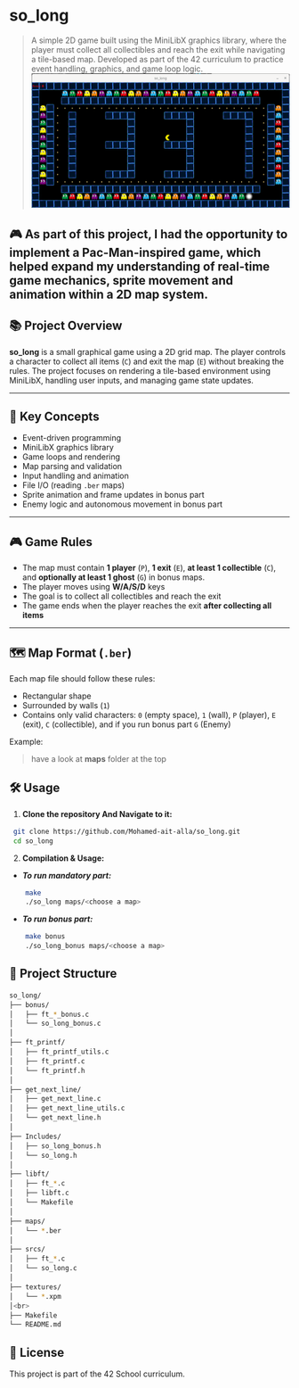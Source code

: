 # so_long

> A simple 2D game built using the MiniLibX graphics library, where the player must collect all collectibles and reach the exit while navigating a tile-based map. Developed as part of the 42 curriculum to practice event handling, graphics, and game loop logic.
![so_long gameplay](textures/assets/1337_map.png)

🎮 As part of this project, I had the opportunity to implement a Pac-Man-inspired game, which helped expand my understanding of real-time game mechanics, sprite movement and animation within a 2D map system.
---

## 📚 Project Overview

**so_long** is a small graphical game using a 2D grid map. The player controls a character to collect all items (`C`) and exit the map (`E`) without breaking the rules. The project focuses on rendering a tile-based environment using MiniLibX, handling user inputs, and managing game state updates.

---

## 🧠 Key Concepts

- Event-driven programming
- MiniLibX graphics library
- Game loops and rendering
- Map parsing and validation
- Input handling and animation
- File I/O (reading `.ber` maps)
- Sprite animation and frame updates in bonus part
- Enemy logic and autonomous movement in bonus part

---

## 🎮 Game Rules

- The map must contain **1 player** (`P`), **1 exit** (`E`), **at least 1 collectible** (`C`), and **optionally at least 1 ghost** (`G`) in bonus maps.
- The player moves using **W/A/S/D** keys
- The goal is to collect all collectibles and reach the exit
- The game ends when the player reaches the exit **after collecting all items**

---

## 🗺️ Map Format (`.ber`)

Each map file should follow these rules:

- Rectangular shape
- Surrounded by walls (`1`)
- Contains only valid characters: `0` (empty space), `1` (wall), `P` (player), `E` (exit), `C` (collectible), and if you run bonus part `G` (Enemy)

Example:
> have a look at **maps** folder at the top

## 🛠️ Usage

1. **Clone the repository And Navigate to it:**

```bash
 git clone https://github.com/Mohamed-ait-alla/so_long.git
 cd so_long
```

2. **Compilation & Usage:**

- ***To run mandatory part:***

```bash
	make
	./so_long maps/<choose a map>
```

- ***To run bonus part:***

```bash
	make bonus
	./so_long_bonus maps/<choose a map>
```

## 📁 Project Structure
```bash
so_long/
├── bonus/
│   ├── ft_*_bonus.c
│   └── so_long_bonus.c
│
├── ft_printf/
│	├── ft_printf_utils.c
│	├── ft_printf.c
│   └── ft_printf.h
│
├── get_next_line/
│   ├── get_next_line.c
│   ├── get_next_line_utils.c
│   └── get_next_line.h
│
├── Includes/
│	├── so_long_bonus.h
│   └── so_long.h
│
├── libft/
│   ├── ft_*.c
│   ├── libft.c
│   └── Makefile
│
├── maps/
│   └── *.ber
│
├── srcs/
│   ├── ft_*.c
│   └── so_long.c
│
├── textures/
│   └── *.xpm
│<br>
├── Makefile
└── README.md
```
## 📎 License

This project is part of the 42 School curriculum.
